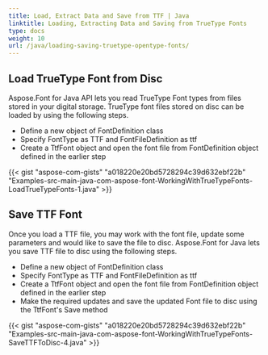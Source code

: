 ```yaml
---
title: Load, Extract Data and Save from TTF | Java
linktitle: Loading, Extracting Data and Saving from TrueType Fonts
type: docs
weight: 10
url: /java/loading-saving-truetype-opentype-fonts/
---
```

## **Load TrueType Font from Disc**
Aspose.Font for Java API lets you read TrueType Font types from files stored in your digital storage. TrueType font files stored on disc can be loaded by using the following steps.
 * Define a new object of FontDefinition class
 * Specify FontType as TTF and FontFileDefinition as ttf
 * Create a TtfFont object and open the font file from FontDefinition object defined in the earlier step

{{< gist "aspose-com-gists" "a018220e20bd5728294c39d632ebf22b" "Examples-src-main-java-com-aspose-font-WorkingWithTrueTypeFonts-LoadTrueTypeFonts-1.java" >}}

## **Save TTF Font**
Once you load a TTF file, you may work with the font file, update some parameters and would like to save the file to disc. Aspose.Font for Java lets you save TTF file to disc using the following steps.

 * Define a new object of FontDefinition class
 * Specify FontType as TTF and FontFileDefinition as ttf
 * Create a TtfFont object and open the font file from FontDefinition object defined in the earlier step
 * Make the required updates and save the updated Font file to disc using the TtfFont's Save method

 {{< gist "aspose-com-gists" "a018220e20bd5728294c39d632ebf22b" "Examples-src-main-java-com-aspose-font-WorkingWithTrueTypeFonts-SaveTTFToDisc-4.java" >}}
